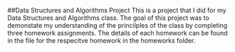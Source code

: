 ##Data Structures and Algorithms Project
This is a project that I did for my Data Structures and Algorithms class. The goal of this project was to demonstate my understanding of the princilples of the class by completing three homework assignments. The details of each homework can be found in the file for the respecitve homework in the homeworks folder. 



